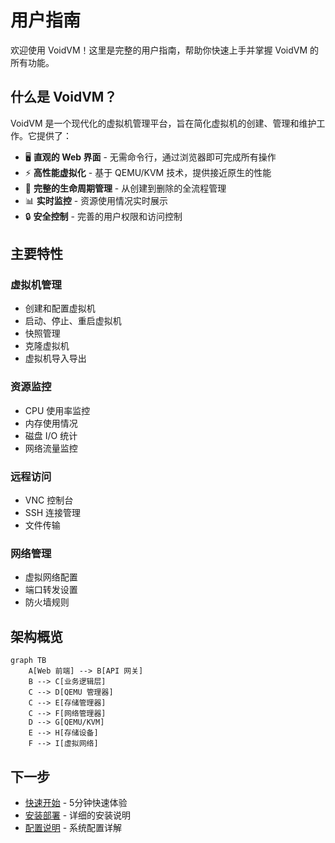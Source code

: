 # 用户指南

欢迎使用 VoidVM！这里是完整的用户指南，帮助你快速上手并掌握 VoidVM 的所有功能。

## 什么是 VoidVM？

VoidVM 是一个现代化的虚拟机管理平台，旨在简化虚拟机的创建、管理和维护工作。它提供了：

- 🖥️ **直观的 Web 界面** - 无需命令行，通过浏览器即可完成所有操作
- ⚡ **高性能虚拟化** - 基于 QEMU/KVM 技术，提供接近原生的性能
- 🔧 **完整的生命周期管理** - 从创建到删除的全流程管理
- 📊 **实时监控** - 资源使用情况实时展示
- 🔒 **安全控制** - 完善的用户权限和访问控制

## 主要特性

### 虚拟机管理

- 创建和配置虚拟机
- 启动、停止、重启虚拟机
- 快照管理
- 克隆虚拟机
- 虚拟机导入导出

### 资源监控

- CPU 使用率监控
- 内存使用情况
- 磁盘 I/O 统计
- 网络流量监控

### 远程访问

- VNC 控制台
- SSH 连接管理
- 文件传输

### 网络管理

- 虚拟网络配置
- 端口转发设置
- 防火墙规则

## 架构概览

<MermaidZoom>

```mermaid
graph TB
    A[Web 前端] --> B[API 网关]
    B --> C[业务逻辑层]
    C --> D[QEMU 管理器]
    C --> E[存储管理器]
    C --> F[网络管理器]
    D --> G[QEMU/KVM]
    E --> H[存储设备]
    F --> I[虚拟网络]
```

</MermaidZoom>

## 下一步

- [快速开始](/guide/getting-started) - 5分钟快速体验
- [安装部署](/guide/installation) - 详细的安装说明
- [配置说明](/guide/configuration) - 系统配置详解
